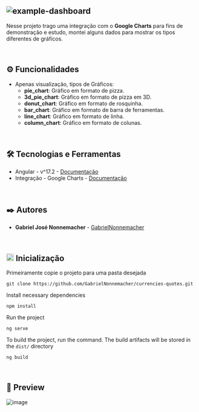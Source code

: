 ![example-dashboard](https://github.com/GabrielNonnemacher/example-dashboard/assets/87139289/c677ce4d-b8b4-4b8d-a56e-224588c34b11)
-----

Nesse projeto trago uma integração com o **Google Charts** para fins de demonstração e estudo, montei alguns dados para mostrar os tipos diferentes de gráficos.

<br/>

## ⚙️ Funcionalidades

* Apenas visualização, tipos de Gráficos:
  * **pie_chart**: Gráfico em formato de pizza.
  * **3d_pie_chart**: Gráfico em formato de pizza em 3D.
  * **donut_chart**: Gráfico em formato de rosquinha.
  * **bar_chart**: Gráfico em formato de barra de ferramentas.
  * **line_chart**: Gráfico em formato de linha.
  * **column_chart**: Gráfico em formato de colunas.

<br/>

## 🛠️ Tecnologias e Ferramentas

* Angular - v^17.2 - [Documentação](https://angular.dev)
* Integração - Google Charts - [Documentação](https://developers.google.com/chart)
  
<br/>

## ✒️ Autores

* **Gabriel José Nonnemacher** - [GabrielNonnemacher](https://github.com/GabrielNonnemacher)

<br/>

## <img height="20px" src="https://cdn-icons-png.flaticon.com/512/352/352163.png"> Inicialização

Primeiramente copie o projeto para uma pasta desejada
```
git clone https://github.com/GabrielNonnemacher/currencies-quotes.git
```
Install necessary dependencies
```
npm install
```
Run the project
```
ng serve
```
To build the project, run the command. The build artifacts will be stored in the `dist/` directory
```
ng build
```

<br/>

## 👀 Preview
![image](https://github.com/GabrielNonnemacher/example-dashboard/assets/87139289/00251fc2-4d4d-4ef9-94b6-b3c85fbd7b47)



